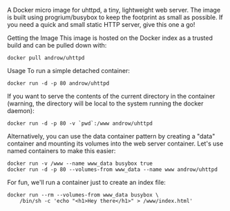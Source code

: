 A Docker micro image for uhttpd, a tiny, lightweight web server. The image is built using progrium/busybox to keep the footprint as small as possible. If you need a quick and small static HTTP server, give this one a go!

Getting the Image
This image is hosted on the Docker index as a trusted build and can be pulled down with:

    docker pull androw/uhttpd
Usage
To run a simple detached container:

    docker run -d -p 80 androw/uhttpd
If you want to serve the contents of the current directory in the container (warning, the directory will be local to the system running the docker daemon):

    docker run -d -p 80 -v `pwd`:/www androw/uhttpd
Alternatively, you can use the data container pattern by creating a "data" container and mounting its volumes into the web server container. Let's use named containers to make this easier:

    docker run -v /www --name www_data busybox true
    docker run -d -p 80 --volumes-from www_data --name www androw/uhttpd
For fun, we'll run a container just to create an index file:

    docker run --rm --volumes-from www_data busybox \
        /bin/sh -c 'echo "<h1>Hey there</h1>" > /www/index.html'